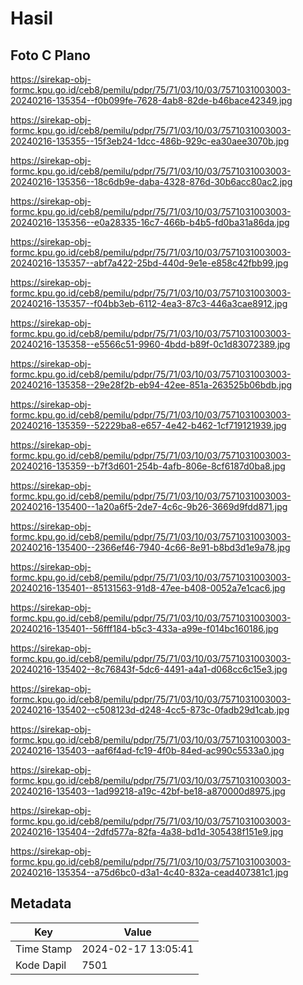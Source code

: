 # Hasil

## Foto C Plano

https://sirekap-obj-formc.kpu.go.id/ceb8/pemilu/pdpr/75/71/03/10/03/7571031003003-20240216-135354--f0b099fe-7628-4ab8-82de-b46bace42349.jpg

https://sirekap-obj-formc.kpu.go.id/ceb8/pemilu/pdpr/75/71/03/10/03/7571031003003-20240216-135355--15f3eb24-1dcc-486b-929c-ea30aee3070b.jpg

https://sirekap-obj-formc.kpu.go.id/ceb8/pemilu/pdpr/75/71/03/10/03/7571031003003-20240216-135356--18c6db9e-daba-4328-876d-30b6acc80ac2.jpg

https://sirekap-obj-formc.kpu.go.id/ceb8/pemilu/pdpr/75/71/03/10/03/7571031003003-20240216-135356--e0a28335-16c7-466b-b4b5-fd0ba31a86da.jpg

https://sirekap-obj-formc.kpu.go.id/ceb8/pemilu/pdpr/75/71/03/10/03/7571031003003-20240216-135357--abf7a422-25bd-440d-9e1e-e858c42fbb99.jpg

https://sirekap-obj-formc.kpu.go.id/ceb8/pemilu/pdpr/75/71/03/10/03/7571031003003-20240216-135357--f04bb3eb-6112-4ea3-87c3-446a3cae8912.jpg

https://sirekap-obj-formc.kpu.go.id/ceb8/pemilu/pdpr/75/71/03/10/03/7571031003003-20240216-135358--e5566c51-9960-4bdd-b89f-0c1d83072389.jpg

https://sirekap-obj-formc.kpu.go.id/ceb8/pemilu/pdpr/75/71/03/10/03/7571031003003-20240216-135358--29e28f2b-eb94-42ee-851a-263525b06bdb.jpg

https://sirekap-obj-formc.kpu.go.id/ceb8/pemilu/pdpr/75/71/03/10/03/7571031003003-20240216-135359--52229ba8-e657-4e42-b462-1cf719121939.jpg

https://sirekap-obj-formc.kpu.go.id/ceb8/pemilu/pdpr/75/71/03/10/03/7571031003003-20240216-135359--b7f3d601-254b-4afb-806e-8cf6187d0ba8.jpg

https://sirekap-obj-formc.kpu.go.id/ceb8/pemilu/pdpr/75/71/03/10/03/7571031003003-20240216-135400--1a20a6f5-2de7-4c6c-9b26-3669d9fdd871.jpg

https://sirekap-obj-formc.kpu.go.id/ceb8/pemilu/pdpr/75/71/03/10/03/7571031003003-20240216-135400--2366ef46-7940-4c66-8e91-b8bd3d1e9a78.jpg

https://sirekap-obj-formc.kpu.go.id/ceb8/pemilu/pdpr/75/71/03/10/03/7571031003003-20240216-135401--85131563-91d8-47ee-b408-0052a7e1cac6.jpg

https://sirekap-obj-formc.kpu.go.id/ceb8/pemilu/pdpr/75/71/03/10/03/7571031003003-20240216-135401--56fff184-b5c3-433a-a99e-f014bc160186.jpg

https://sirekap-obj-formc.kpu.go.id/ceb8/pemilu/pdpr/75/71/03/10/03/7571031003003-20240216-135402--8c76843f-5dc6-4491-a4a1-d068cc6c15e3.jpg

https://sirekap-obj-formc.kpu.go.id/ceb8/pemilu/pdpr/75/71/03/10/03/7571031003003-20240216-135402--c508123d-d248-4cc5-873c-0fadb29d1cab.jpg

https://sirekap-obj-formc.kpu.go.id/ceb8/pemilu/pdpr/75/71/03/10/03/7571031003003-20240216-135403--aaf6f4ad-fc19-4f0b-84ed-ac990c5533a0.jpg

https://sirekap-obj-formc.kpu.go.id/ceb8/pemilu/pdpr/75/71/03/10/03/7571031003003-20240216-135403--1ad99218-a19c-42bf-be18-a870000d8975.jpg

https://sirekap-obj-formc.kpu.go.id/ceb8/pemilu/pdpr/75/71/03/10/03/7571031003003-20240216-135404--2dfd577a-82fa-4a38-bd1d-305438f151e9.jpg

https://sirekap-obj-formc.kpu.go.id/ceb8/pemilu/pdpr/75/71/03/10/03/7571031003003-20240216-135354--a75d6bc0-d3a1-4c40-832a-cead407381c1.jpg


## Metadata

| Key        | Value               |
| ---------- | ------------------- |
| Time Stamp | 2024-02-17 13:05:41 |
| Kode Dapil | 7501                |



